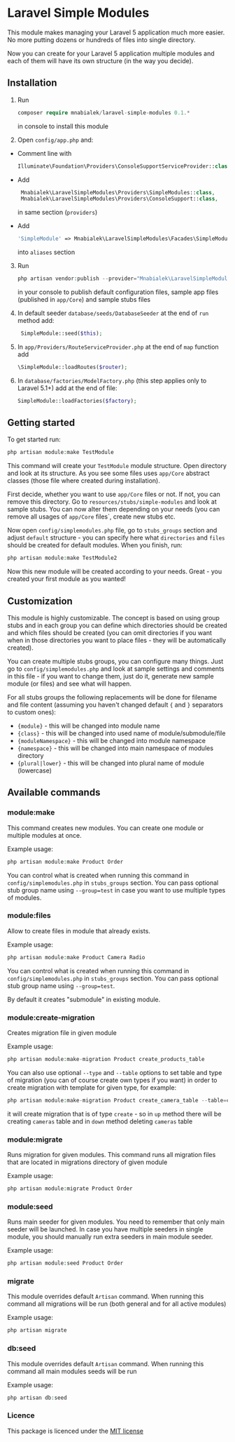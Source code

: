 Laravel Simple Modules
===

This module makes managing your Laravel 5 application much more easier. No more putting dozens or hundreds of files into single directory. 

Now you can create for your Laravel 5 application multiple modules and each of them will have its own structure (in the way you decide).

## Installation

1. Run
   ```php   
   composer require mnabialek/laravel-simple-modules 0.1.*
   ```     
   in console to install this module
   
2. Open `config/app.php` and: 
  * Comment line with  
    ```php
    Illuminate\Foundation\Providers\ConsoleSupportServiceProvider::class,
     ```
    
   * Add
    
       ```php
        Mnabialek\LaravelSimpleModules\Providers\SimpleModules::class,
        Mnabialek\LaravelSimpleModules\Providers\ConsoleSupport::class,
       ```
        
       in same section (`providers`)
    
   * Add 
    
        ```php
        'SimpleModule' => Mnabialek\LaravelSimpleModules\Facades\SimpleModule::class,
        ``` 
    
        into `aliases` section
3. Run

    ```php
    php artisan vendor:publish --provider="Mnabialek\LaravelSimpleModules\Providers\SimpleModules"
    ```
    
    in your console to publish default configuration files, sample app files (published in `app/Core`) and sample stubs files

4. In default seeder `database/seeds/DatabaseSeeder` at the end of `run` method add:

    ```php
     SimpleModule::seed($this);
    ``` 

5. In `app/Providers/RouteServiceProvider.php` at the end of `map` function add

    ```php
    \SimpleModule::loadRoutes($router);
    ```

6. In `database/factories/ModelFactory.php` (this step applies only to Laravel 5.1+) add at the end of file:

    ```php
    SimpleModule::loadFactories($factory);
    ```

## Getting started

To get started run:

```php
php artisan module:make TestModule
```

This command will create your `TestModule` module structure. Open directory and look at its structure. 
As you see some files uses `app/Core` abstract classes (those file where created during installation).

First decide, whether you want to use `app/Core` files or not. If not, you can remove this directory. Go to `resources/stubs/simple-modules` and look at
sample stubs. You can now alter them depending on your needs (you can remove all usages of `app/Core` files`, create new stubs etc.

Now open `config/simplemodules.php` file, go to `stubs_groups` section and adjust `default` structure - you can specify here what `directories` and `files` should be created for default modules. When you finish, run:

```php
php artisan module:make TestModule2
```

Now this new module will be created according to your needs. Great - you created your first module as you wanted!
 
## Customization

This module is highly customizable. The concept is based on using group stubs and in each group you can define which directories should be created and which files should be created (you can omit directories if you want when in those directories you want to place files - they will be automatically created).

You can create multiple stubs groups, you can configure many things. Just go to `config/simplemodules.php` and look at sample settings and comments in this file - if you want to change them, just do it, generate new sample module (or files) and see what will happen.

For all stubs groups  the following replacements will be done for filename and file content (assuming you haven't changed default `{` and `}` separators to custom ones):
 
* `{module}` - this will be changed into module name
* `{class}` - this will be changed into used name of module/submodule/file
* `{moduleNamespace}` - this will be changed into module namespace
* `{namespace}` - this will be changed into main namespace of modules directory
* `{plural|lower}` - this will be changed into plural name of module (lowercase)      

## Available commands

### module:make

This command creates new modules. You can create one module or multiple modules at once.

Example usage:

```php
php artisan module:make Product Order
```

You can control what is created when running this command in `config/simplemodules.php` in `stubs_groups` section. You can pass optional stub group name using `--group=test` in case you want to use multiple types of modules.

### module:files

Allow to create files in module that already exists.
 
Example usage:
 
```php
php artisan module:make Product Camera Radio
```
 
You can control what is created when running this command in `config/simplemodules.php` in `stubs_groups` section. You can pass optional stub group name using `--group=test`.
 
By default it creates "submodule" in existing module.

### module:create-migration

Creates migration file in given module

Example usage:

```php
php artisan module:make-migration Product create_products_table
```

You can also use optional `--type` and `--table` options to set table and type of migration (you can of course create own types if you want) in order to create migration with template for given type, for example:

```php
php artisan module:make-migration Product create_camera_table --table=cameras --type=create
```

it will create migration that is of type `create` - so in `up` method there will be creating `cameras` table and in `down` method deleting `cameras` table
 
### module:migrate

Runs migration for given modules. This command runs all migration files that are located in migrations directory of given module

Example usage:

```php
php artisan module:migrate Product Order
```

### module:seed

Runs main seeder for given modules. You need to remember that only main seeder will be launched. In case you have multiple seeders in single module, you should manually run extra seeders in main module seeder.

Example usage:
  
```php
php artisan module:seed Product Order
```  

### migrate

This module overrides default `Artisan` command. When running this command all migrations will be run (both general and for all active modules)

Example usage:
  
```php
php artisan migrate
```  

### db:seed

This module overrides default `Artisan` command. When running this command all main modules seeds will be run

Example usage:
  
```php
php artisan db:seed
``` 

### Licence

This package is licenced under the [MIT license](http://opensource.org/licenses/MIT)
